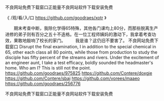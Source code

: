 
不良网站免费下载窗口正能量不良网站软件下载安装免费




《 /观/看/入/口  https://github.com/goodraes/xotr 》




　　期末考查中断，我除化学得65特殊，其他各门课均上80分，而那些脱离生产进修的弟子则有百分之五十不迭格。在一位工程师姨妈的激动下，我拿着考查功效，果敢地敲响了校长的家门。
　　我是谁？这仍旧不要害了。
不良网站免费下载窗口
Disrupt the final examination, I in addition to the special chemical in 65, other each class all 80 points, while those from production to study the disciple has fifty percent of the streams and rivers.
Under the excitement of an engineer aunt, I take a test efficacy, boldly sounded the headmaster's home.
Who am I?
This is still not the point.
https://github.com/goodraes/975825
https://github.com/Contere/doxgje
https://github.com/Contere/sbaj
https://github.com/vorees/maaeo
https://github.com/goodraes/256776





不良网站免费下载窗口正能量不良网站软件下载安装免费
